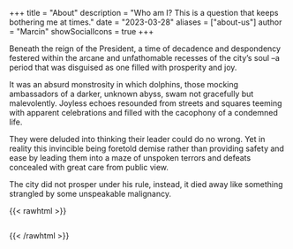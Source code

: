 +++
title = "About"
description = "Who am I? This is a question that keeps bothering me at times."
date = "2023-03-28"
aliases = ["about-us"]
author = "Marcin"
showSocialIcons = true
+++

<!-- The city's citizens bore witness to a time of prosperity and joy during the President's tenure, for dolphins swam the river gracefully and with seeming purpose. The streets and squares were filled with grateful celebrations and sounds. Many believed their beloved. The infallible leader had brought them to a place of security and contentment, for no failure had befallen them in all his days of rule. -->

Beneath the reign of the President, a time of decadence and despondency festered within the arcane and unfathomable recesses of the city’s soul –a period that was disguised as one filled with prosperity and joy.

It was an absurd monstrosity in which dolphins, those mocking ambassadors of a darker, unknown abyss, swam not gracefully but malevolently. Joyless echoes resounded from streets and squares teeming with apparent celebrations and filled with the cacophony of a condemned life.

They were deluded into thinking their leader could do no wrong. Yet in reality this invincible being foretold demise rather than providing safety and ease by leading them into a maze of unspoken terrors and defeats concealed with great care from public view.

The city did not prosper under his rule, instead, it died away like something strangled by some unspeakable malignancy.

<!-- 
![about](images/about_happy.jpg)
-->

{{< rawhtml >}}

<div id="image-grid">
</div>

<style>
  #image-grid {
    width: 100%;
    margin: 0 auto;
    display: grid;
    grid-template-columns: repeat(3, 1fr); /* 4 columns */
    gap: 60px;
  }

  .image-cell-parent{
    border: solid 2em;
  }

  .image-cell {
    width: 100%;
    padding-top: 100%; /* Maintains the square aspect ratio */
    background-size: cover; 
    background-repeat: no-repeat;
    background-position: center center;
    position: relative; 
    opacity: 1; 
    transition: opacity 1s ease, background-image 1s ease; 
  }

</style>


<script>
  function getImageUrl(index) {
    return `/gen/i_${index}.jpg`;
  }

  // Fisher-Yates shuffle
  function shuffleArray(array) {
    for (let i = array.length - 1; i > 0; i--) {
      const j = Math.floor(Math.random() * (i + 1));
      [array[i], array[j]] = [array[j], array[i]]; // Swap elements
    }
  }

  function crossfadeRandomImage() {
    const totalImages = 242; 
    let imageIndexes = Array.from({length: totalImages}, (_, i) => i + 1);
    shuffleArray(imageIndexes);

    const cells = document.querySelectorAll('.image-cell');
    const randomCellIndex = Math.floor(Math.random() * cells.length);
    const newImageIndex = imageIndexes.find(index => !cells[randomCellIndex].style.backgroundImage.includes(getImageUrl(index)));

    const newImage = new Image();
    
    newImage.onload = function() {
        cells[randomCellIndex].style.opacity = '0';
        cells[randomCellIndex].style.backgroundImage = `url(${newImage.src})`;
        cells[randomCellIndex].style.opacity = '1'; 
    };

    newImage.src = getImageUrl(newImageIndex); 
  }

  function displayImages() {
    const totalImages = 242;
    const imagesNeeded = 6;
    let imageIndexes = Array.from({length: totalImages}, (_, i) => i + 1);

    shuffleArray(imageIndexes);
    imageIndexes = imageIndexes.slice(0, imagesNeeded);

    const gridContainer = document.getElementById('image-grid');
    gridContainer.innerHTML = '';

    imageIndexes.forEach(index => {
      const cellElement = document.createElement('div');
      cellElement.classList.add('image-cell');
      cellElement.style.backgroundImage = `url(${getImageUrl(index)})`;

      const cellParent = document.createElement('div');
      cellParent.classList.add('image-cell-parent');
      cellParent.appendChild(cellElement);
      gridContainer.appendChild(cellParent);
    });

    setInterval(crossfadeRandomImage, Math.floor(Math.random() * 1000)+1000);
  }


  displayImages();

</script>
{{< /rawhtml >}}
